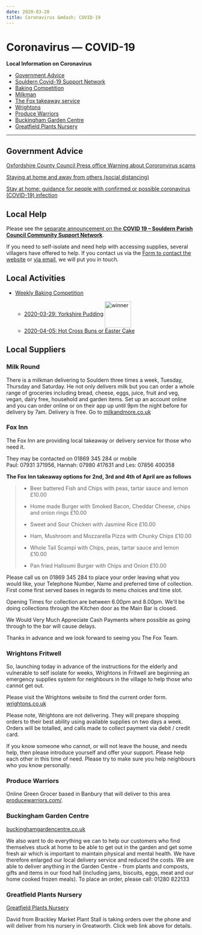 ```yaml
---
date: 2020-03-28
title: Coronavirus &mdash; COVID-19
---
```

<style>
li img {width:5em; vertical-align:middle}
</style>

# Coronavirus &mdash; COVID-19

**Local Information on Coronavirus**

 * [Government Advice](#government-advice)
 * [Souldern Covid-19 Support Network](#local-help)
 * [Baking Competition](#baking)
 * [Milkman](#milk-round)
 * [The Fox takeaway service](#fox-inn)
 * [Wrightons](#wrightons-fritwell)
 * [Produce Warriors](#produce-warriors)
 * [Buckingham Garden Centre](#buckingham-garden-centre)
 * [Greatfield Plants Nursery](#greatfield-plants-nursery)

---

## Government Advice


[Oxfordshire County Council Press office Warning about Cororonvirus scams](https://news.oxfordshire.gov.uk/oxfordshire-residents-warned-against-coronavirus-scams/)


[Staying at home and away from others (social distancing)](https://www.gov.uk/government/publications/full-guidance-on-staying-at-home-and-away-from-others/full-guidance-on-staying-at-home-and-away-from-others)


[Stay at home: guidance for people with confirmed or possible coronavirus (COVID-19) infection](https://www.gov.uk/government/publications/covid-19-stay-at-home-guidance/stay-at-home-guidance-for-people-with-confirmed-or-possible-coronavirus-covid-19-infection)



## Local Help

Please see the [separate announcement on the **COVID 19 – Souldern Parish Council Community Support Network**](covid-19-support).

If you need to self-isolate and need help with accessing supplies,
several villagers have offered to help. If you contact us via the [Form to
contact the website](/home/contact-website) or [via email](mailto:website@souldern.org),
we will put you in touch.

## Local Activities

 * <span id="baking"></span>[Weekly Baking Competition](recipes2020#weekly-baking-competition)

    *  [2020-03-29: Yorkshire Pudding](https://photos.google.com/share/AF1QipNe_Mm3jL8bhhaZUijlRq2uhTyHL5Xq91VPJvMTqp5LKfk_b0l5-17qRWfVNQ7Kig?key=U0NBSlRJd0ZPYlJnbEp1aTQxTXk3ZUp4eDZ0dGZn) ![winner](https://lh3.googleusercontent.com/x1JtZUbfyAJ_NVkrIq4ye7ORebcNgKPbCu4yyzoJvWGkYWFIlu2azVhPQYZdnFiVOBx4FdZfzhUAX8G_IZIDTj0zHcQOjlMbYatJAxL1fd6VTh7GNquufayCYLmNPrWAo7s8WkjMvCOhFdChC2ICDy71fBR7vus7rnqc3D3u3ag3MVyXIDawh4QmVQmL0dj2K5oURXYCO5kf7GWZTv8cc5FB3xY0PuhZPJ9ylKIHBKYqWA-x5rMb_P_ENULk1T_FFMwDLPsjDpMMrkksqXbrOLNETiJd-9D8qRQ2QlKEx_R0x0-37X8D4BWZd6iVFHF9aplFfZcX_7Em1BPmgXyEqe8loZuujFEyP9fqagj_Yxsu78jtzT9Eq3sMfcZcvltf4KncDAFLz5JNU2bwim1xroLuMcu15XvIyKkPSAM6uI7CGmQFcEkRQCulLnsRN1m50skpzWdXwSgZCmZAmseIwteYU8JHl2UXDLVOQvuykNe7GzSgGNZP9aZv1D3oAGsXYokr1SS3F_VOA1NHIqiFIaSdklhwPzz_oG8VQwXuGxl78yLbKdTrfoLkZIm-XOUMKvfaKOXPGEjumD1VrfXr2KfMdu7cgsyr3Okan6-k16jX-YXM3NEIX3xfTWGF4d3nInLRcMJAk4RqfYNCsSdOzZ-C0VTRbAHO89s3fpZDg0xuWpMKekVdDGZeItkKmGrObCZpIJbx5vbkFt9EOSdvNthF-lU5aCDz_OAhO2TggekwAbemvzmf0ME=w564-h752-no)
    * [2020-04-05: Hot Cross Buns or Easter Cake](https://photos.app.goo.gl/4vyjnxGKp9JSx7eJ6)

## Local Suppliers

### Milk Round

There is a milkman delivering to
Souldern three times a week, Tuesday, Thursday and Saturday. He not
only delivers milk but you can order a whole range of groceries
including bread, cheese, eggs, juice, fruit and veg, vegan, dairy
free, household and garden items. Set up an account online and you can
order online or on their app up until 9pm the night before for
delivery by 7am. Delivery is free. Go to [milkandmore.co.uk](https://www.milkandmore.co.uk)

### Fox Inn

The Fox Inn are providing local takeaway or delivery service  for those who need it.

They may be contacted  on 01869 345 284 or mobile<br> Paul: 07931 371956, Hannah: 07980 417631 and Les: 07856 400358



**The Fox Inn takeaway options for 2nd, 3rd and 4th of April are as follows**


> 
> * Beer battered Fish and Chips with peas, tartar sauce and lemon £10.00
> 
> * Home made Burger with Smoked Bacon, Cheddar Cheese, chips and onion rings £10.00
> 
> * Sweet and Sour Chicken with Jasmine Rice £10.00 
> 
> * Ham, Mushroom and Mozzarella Pizza with Chunky Chips £10.00
> 
> * Whole Tail Scampi with Chips, peas, tartar sauce and lemon £10.00
> 
> * Pan fried Halloumi Burger with Chips and Onion £10.00
> 

Please call us on 01869 345 284 to place your order leaving what you would like, your Telephone Number, Name and preferred time of collection. First come first served bases in regards to menu choices and time slot.

Opening Times for collection are between 6.00pm and 8.00pm. We'll be doing collections through the Kitchen door as the Main Bar is closed.


We Would Very Much Appreciate Cash Payments where possible as going through to the bar will cause delays.

Thanks in advance and we look forward to seeing you The Fox Team.



### Wrightons Fritwell

So, launching today in advance of the instructions for the elderly and
vulnerable to self isolate for weeks, Wrightons in Fritwell are
beginning an emergency supplies system for neighbours in the village
to help those who cannot get out.

Please visit the Wrightons website
to find the current order form. [wrightons.co.uk](https://www.wrightons.co.uk)

Please
note, Wrightons are not delivering. They will prepare shopping orders
to their best ability using available supplies on two days a
week. Orders will be totalled, and calls made to collect payment via
debit / credit card.

If you know someone who cannot, or will not
leave the house, and needs help, then please introduce yourself and
offer your support.  Please help each other in this time of
need. Please try to make sure you help neighbours who you know
personally.


### Produce Warriors
Online Green Grocer based in Banbury that will deliver to this area [producewarriors.com/](https://producewarriors.com/).


### Buckingham Garden Centre
[buckinghamgardencentre.co.uk](https://www.buckinghamgardencentre.co.uk/)

We also want to do everything we can to help our customers who find
themselves stuck at home to be able to get out in the garden and get
some fresh air which is important to maintain physical and mental
health. We have therefore enlarged our local delivery service and
reduced the costs. We are able to deliver anything in the Garden
Centre - from plants and composts, gifts and items in our food hall
(including jams, biscuits, eggs, meat and our home cooked frozen
meals).  To place an order, please call: 01280 822133

### Greatfield Plants Nursery
[Greatfield Plants Nursery](https://greatfieldplants.co.uk/)

David from Brackley Market Plant Stall is taking orders over the phone and will deliver from his nursery in Greatworth.
Click web link above for details.
